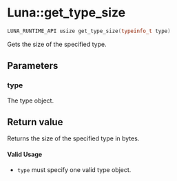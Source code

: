 # Luna::get_type_size

```c++
LUNA_RUNTIME_API usize get_type_size(typeinfo_t type)
```

Gets the size of the specified type. 



## Parameters
### type
The type object. 

## Return value
Returns the size of the specified type in bytes. 

#### Valid Usage
* `type` must specify one valid type object. 

